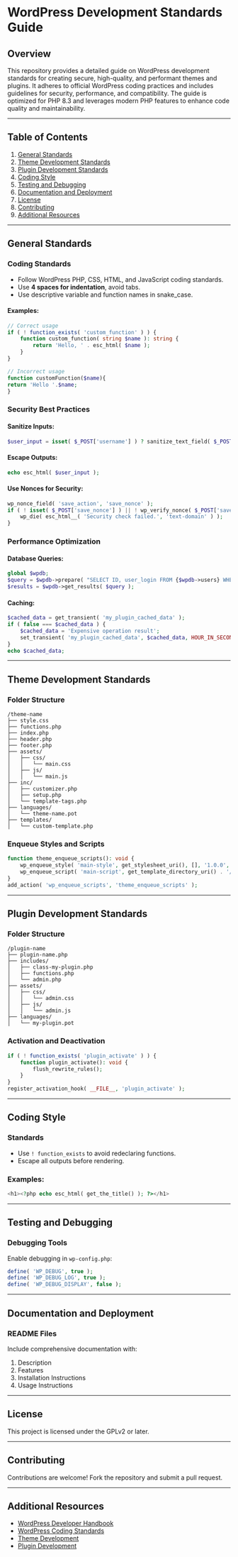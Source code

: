 
# WordPress Development Standards Guide

## Overview
This repository provides a detailed guide on WordPress development standards for creating secure, high-quality, and performant themes and plugins. It adheres to official WordPress coding practices and includes guidelines for security, performance, and compatibility. The guide is optimized for PHP 8.3 and leverages modern PHP features to enhance code quality and maintainability.

---

## Table of Contents
1. [General Standards](#general-standards)
2. [Theme Development Standards](#theme-development-standards)
3. [Plugin Development Standards](#plugin-development-standards)
4. [Coding Style](#coding-style)
5. [Testing and Debugging](#testing-and-debugging)
6. [Documentation and Deployment](#documentation-and-deployment)
7. [License](#license)
8. [Contributing](#contributing)
9. [Additional Resources](#additional-resources)

---

## General Standards

### Coding Standards

- Follow WordPress PHP, CSS, HTML, and JavaScript coding standards.
- Use **4 spaces for indentation**, avoid tabs.
- Use descriptive variable and function names in snake_case.

#### Examples:
```php
// Correct usage
if ( ! function_exists( 'custom_function' ) ) {
    function custom_function( string $name ): string {
        return 'Hello, ' . esc_html( $name );
    }
}

// Incorrect usage
function customFunction($name){
return 'Hello '.$name;
}
```

### Security Best Practices

#### Sanitize Inputs:
```php
$user_input = isset( $_POST['username'] ) ? sanitize_text_field( $_POST['username'] ) : '';
```

#### Escape Outputs:
```php
echo esc_html( $user_input );
```

#### Use Nonces for Security:
```php
wp_nonce_field( 'save_action', 'save_nonce' );
if ( ! isset( $_POST['save_nonce'] ) || ! wp_verify_nonce( $_POST['save_nonce'], 'save_action' ) ) {
    wp_die( esc_html__( 'Security check failed.', 'text-domain' ) );
}
```

### Performance Optimization

#### Database Queries:
```php
global $wpdb;
$query = $wpdb->prepare( "SELECT ID, user_login FROM {$wpdb->users} WHERE ID = %d", 1 );
$results = $wpdb->get_results( $query );
```

#### Caching:
```php
$cached_data = get_transient( 'my_plugin_cached_data' );
if ( false === $cached_data ) {
    $cached_data = 'Expensive operation result';
    set_transient( 'my_plugin_cached_data', $cached_data, HOUR_IN_SECONDS );
}
echo $cached_data;
```

---

## Theme Development Standards

### Folder Structure
```
/theme-name
├── style.css
├── functions.php
├── index.php
├── header.php
├── footer.php
├── assets/
│   ├── css/
│   │   └── main.css
│   ├── js/
│   │   └── main.js
├── inc/
│   ├── customizer.php
│   ├── setup.php
│   └── template-tags.php
├── languages/
│   └── theme-name.pot
├── templates/
│   └── custom-template.php
```

### Enqueue Styles and Scripts
```php
function theme_enqueue_scripts(): void {
    wp_enqueue_style( 'main-style', get_stylesheet_uri(), [], '1.0.0', 'all' );
    wp_enqueue_script( 'main-script', get_template_directory_uri() . '/assets/js/main.js', [ 'jquery' ], '1.0.0', true );
}
add_action( 'wp_enqueue_scripts', 'theme_enqueue_scripts' );
```

---

## Plugin Development Standards

### Folder Structure
```
/plugin-name
├── plugin-name.php
├── includes/
│   ├── class-my-plugin.php
│   ├── functions.php
│   └── admin.php
├── assets/
│   ├── css/
│   │   └── admin.css
│   ├── js/
│   │   └── admin.js
├── languages/
│   └── my-plugin.pot
```

### Activation and Deactivation
```php
if ( ! function_exists( 'plugin_activate' ) ) {
    function plugin_activate(): void {
        flush_rewrite_rules();
    }
}
register_activation_hook( __FILE__, 'plugin_activate' );
```

---

## Coding Style
### Standards
- Use `! function_exists` to avoid redeclaring functions.
- Escape all outputs before rendering.

### Examples:
```php
<h1><?php echo esc_html( get_the_title() ); ?></h1>
```

---

## Testing and Debugging

### Debugging Tools
Enable debugging in `wp-config.php`:
```php
define( 'WP_DEBUG', true );
define( 'WP_DEBUG_LOG', true );
define( 'WP_DEBUG_DISPLAY', false );
```

---

## Documentation and Deployment

### README Files
Include comprehensive documentation with:
1. Description
2. Features
3. Installation Instructions
4. Usage Instructions

---

## License
This project is licensed under the GPLv2 or later.

---

## Contributing
Contributions are welcome! Fork the repository and submit a pull request.

---

## Additional Resources
- [WordPress Developer Handbook](https://developer.wordpress.org/)
- [WordPress Coding Standards](https://developer.wordpress.org/coding-standards/)
- [Theme Development](https://developer.wordpress.org/themes/)
- [Plugin Development](https://developer.wordpress.org/plugins/)
